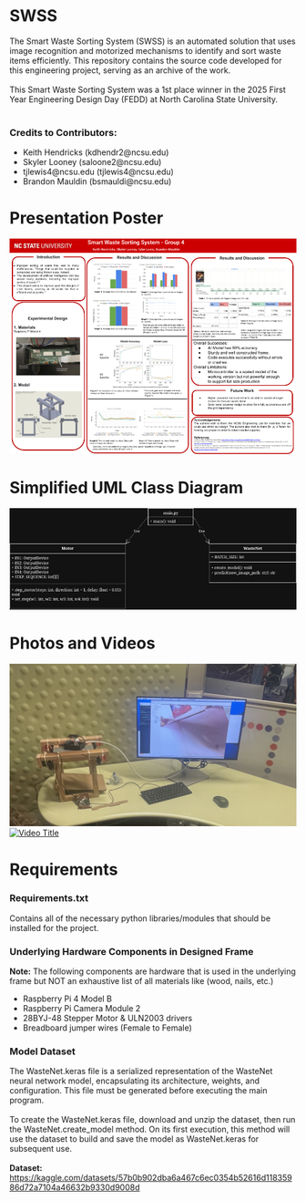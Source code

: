 # SWSS
The Smart Waste Sorting System (SWSS) is an automated solution that uses image recognition and motorized mechanisms to identify and sort waste items efficiently. This repository contains the source code developed for this engineering project, serving as an archive of the work.
<br>
<br>
This Smart Waste Sorting System was a 1st place winner in the 2025 First Year Engineering Design Day (FEDD) at North Carolina State University.
<br>
<br>
### Credits to Contributors:
<ul>
    <li>Keith Hendricks (kdhendr2@ncsu.edu)</li>
    <li>Skyler Looney (saloone2@ncsu.edu)</li>
    <li>tjlewis4@ncsu.edu (tjlewis4@ncsu.edu)</li>
    <li>Brandon Mauldin (bsmauldi@ncsu.edu)</li>
</ul>

# Presentation Poster
![Presentation Poster](./docs/E101%20Presentation.png)

# Simplified UML Class Diagram
![UML Class Diagram](./docs/Simple%20UML%20Class%20Diagram.png)

# Photos and Videos
![SWSS in the Early Stages](./docs/SWSS%20Early%20Stages.png)
[![Video Title](https://img.youtube.com/vi/zS_YD7wb0NA/0.jpg)](https://youtu.be/zS_YD7wb0NA)

# Requirements

### Requirements.txt
Contains all of the necessary python libraries/modules that should be installed for the project.

### Underlying Hardware Components in Designed Frame
<b>Note:</b> The following components are hardware that is used in the underlying frame but NOT an exhaustive list
of all materials like (wood, nails, etc.)

* Raspberry Pi 4 Model B
* Raspberry Pi Camera Module 2
* 28BYJ-48 Stepper Motor & ULN2003 drivers
* Breadboard jumper wires (Female to Female)
 
### Model Dataset
The WasteNet.keras file is a serialized representation of the WasteNet neural network model, encapsulating its architecture, weights, and configuration. This file must be generated before executing the main program.
<br>
<br>
To create the WasteNet.keras file, download and unzip the dataset, then run the WasteNet.create_model method. On its first execution, this method will use the dataset to build and save the model as WasteNet.keras for subsequent use.
<br>
<br>
<b>Dataset:</b> https://kaggle.com/datasets/57b0b902dba6a467c6ec0354b52616d11835986d72a7104a46632b9330d9008d
